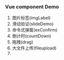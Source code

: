### Vue component Demo
1. 图片标签(imgLabel)
2. 滑动验证(slideDemo)
3. 命令式弹窗(exConfirm)
4. 倒计时(countDown)
6. 拖拽(drag)
7. 大文件上传(fileupload)
8.